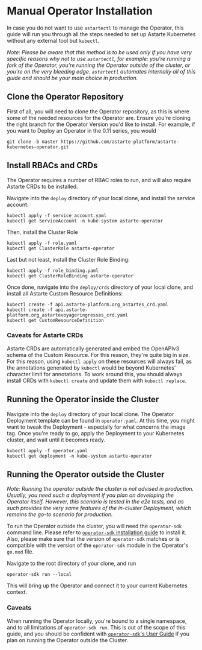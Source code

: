 # Manual Operator Installation

In case you do not want to use `astartectl` to manage the Operator, this guide will run you through
all the steps needed to set up Astarte Kubernetes without any external tool but `kubectl`.

*Note: Please be aware that this method is to be used only if you have very specific reasons why not to
use `astartectl`, for example: you're running a fork of the Operator, you're running the Operator
outside of the cluster, or you're on the very bleeding edge.
`astartectl` automates internally all of this guide and should be your main choice in production.*

## Clone the Operator Repository

First of all, you will need to clone the Operator repository, as this is where some of the needed resources
for the Operator are. Ensure you're cloning the right branch for the Operator Version you'd like to install.
For example, if you want to Deploy an Operator in the 0.11 series, you would

```
git clone -b master https://github.com/astarte-platform/astarte-kubernetes-operator.git
```

## Install RBACs and CRDs

The Operator requires a number of RBAC roles to run, and will also require Astarte CRDs to be installed.

Navigate into the `deploy` directory of your local clone, and install the service account:

```
kubectl apply -f service_account.yaml
kubectl get ServiceAccount -n kube-system astarte-operator
```

Then, install the Cluster Role

```
kubectl apply -f role.yaml
kubectl get ClusterRole astarte-operator
```

Last but not least, install the Cluster Role Binding:

```
kubectl apply -f role_binding.yaml
kubectl get ClusterRoleBinding astarte-operator
```

Once done, navigate into the `deploy/crds` directory of your local clone, and install all Astarte Custom
Resource Definitions:

```
kubectl create -f api.astarte-platform.org_astartes_crd.yaml
kubectl create -f api.astarte-platform.org_astartevoyageringresses_crd.yaml
kubectl get CustomResourceDefinition
```

### Caveats for Astarte CRDs

Astarte CRDs are automatically generated and embed the OpenAPIv3 schema of the Custom Resource. For this reason, they're
quite big in size. For this reason, using `kubectl apply` on these resources will always fail, as the annotations
generated by `kubectl` would be beyond Kubernetes' character limit for annotations.
To work around this, you should always install CRDs with `kubectl create` and update them with `kubectl replace`.

## Running the Operator inside the Cluster

Navigate into the `deploy` directory of your local clone. The Operator Deployment template can be found in
`operator.yaml`. At this time, you might want to tweak the Deployment - especially for what concerns the
image tag. Once you're ready to go, apply the Deployment to your Kubernetes cluster, and wait until it
becomes ready.

```
kubectl apply -f operator.yaml
kubectl get deployment -n kube-system astarte-operator
```

## Running the Operator outside the Cluster

*Note: Running the operator outside the cluster is not advised in production. Usually, you need such a deployment
if you plan on developing the Operator itself. However, this scenario is tested in the e2e tests, and as such
provides the very same features of the in-cluster Deployment, which remains the go-to scenario for production.*

To run the Operator outside the cluster, you will need the `operator-sdk` command line. Please refer to
[`operator-sdk` installation guide](https://github.com/operator-framework/operator-sdk/blob/master/doc/user/install-operator-sdk.md)
to install it. Also, please make sure that the version of `operator-sdk` matches or is compatible with the version
of the `operator-sdk` module in the Operator's `go.mod` file.

Navigate to the root directory of your clone, and run

```
operator-sdk run --local
```

This will bring up the Operator and connect it to your current Kubernetes context.

### Caveats

When running the Operator locally, you're bound to a single namespace, and to all limitations of `operator-sdk run`. This is
out of the scope of this guide, and you should be confident with
[`operator-sdk`'s User Guide](https://github.com/operator-framework/operator-sdk/blob/master/doc/user-guide.md) if you plan
on running the Operator outside the Cluster.
